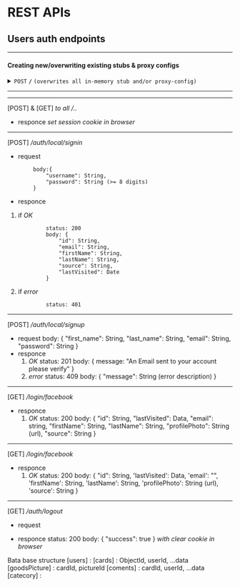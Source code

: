 # REST APIs 
## Users auth endpoints


------------------------------------------------------------------------------------------

#### Creating new/overwriting existing stubs & proxy configs

<details>
 <summary><code>POST</code> <code><b>/</b></code> <code>(overwrites all in-memory stub and/or proxy-config)</code></summary>

##### Parameters

> | name      |  type     | data type               | description                                                           |
> |-----------|-----------|-------------------------|-----------------------------------------------------------------------|
> | username  |  required | object (JSON        )   | N/A  |
> | password  |  required | object (JSON        )   | N/A  |


##### Responses

> | http code     | content-type                      | response                                                            |
> |---------------|-----------------------------------|---------------------------------------------------------------------|
> | `201`         | `text/plain;charset=UTF-8`        | `Configuration created successfully`                                |
> | `400`         | `application/json`                | `{"code":"400","message":"Bad Request"}`                            |
> | `405`         | `text/html;charset=utf-8`         | None                                                                |

##### Example cURL

> ```javascript
>  curl -X POST -H "Content-Type: application/json" --data @post.json http://localhost:8889/
> ```

</details>

------------------------------------------------------------------------------------------
---
[POST] & [GET] 	*to all /..*
- responce
		_set session cookie in browser_

---
[POST]		*/auth/local/signin*
- request 
```
		body:{
			"username": String, 
			"password": String (>= 8 digits)
		}
```
- responce
1. if *OK*
```
			status: 200
			body: {
				"id": String, 
				"email": String, 
				"firstName": String,	
				"lastName": String,	 
				"source": String,	
				"lastVisited": Date
			}
```
2. if *error*
```
			status: 401
```

---
[POST]		*/auth/local/signup*
- request
		body: {
			"first_name": String,
			"last_name": String,
			"email": String,
		   "password": String
		}
- responce
  1. *OK*
			status: 201
			body: {
				message: "An Email sent to your account please verify"
			}
  2. *error*
   		status: 409
			body: {
				"message": String (error description)
			}

---
[GET]		*/login/facebook*
- responce
	1. *OK*
			status: 200
			body: {
				"id": String,
				"lastVisited": Data,
				"email": string,
				"firstName": String,
				"lastName": String,
				"profilePhoto": String (url),
				"source": String
			}

---
[GET]		*/login/facebook*
- responce
	1. *OK*
			status: 200
			body: {
				"id": String,
				'lastVisited': Data,
				'email': "",
				'firstName': String,
				'lastName': String,
				'profilePhoto': String (url),
				'source': String
			}

---
[GET]		*/auth/logout*
- request

- responce
		status: 200
		body: {
			"success": true
		}
	_with clear cookie in browser_




Bata base structure
	[users] : 
	[cards] : ObjectId, userId, ...data 
	[goodsPicture] : cardId, pictureId
	[coments] : cardId, userId, ...data
	[catecory] : 


<!-- [POST]		*/card*
- request

- responce
		status: 200
		body: {
			"success": true
		}
	_with clear cookie in browser_ -->
